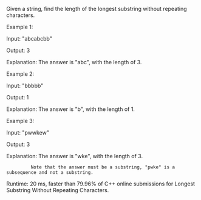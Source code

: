 Given a string, find the length of the longest substring without repeating characters.

Example 1:

Input: "abcabcbb"

Output: 3 

Explanation: The answer is "abc", with the length of 3. 

Example 2:

Input: "bbbbb"

Output: 1

Explanation: The answer is "b", with the length of 1.

Example 3:

Input: "pwwkew"

Output: 3

Explanation: The answer is "wke", with the length of 3. 

             Note that the answer must be a substring, "pwke" is a subsequence and not a substring.
             
Runtime: 20 ms, faster than 79.96% of C++ online submissions for Longest Substring Without Repeating Characters.
